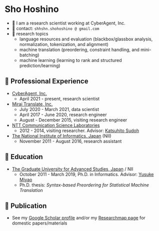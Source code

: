 # Sho Hoshino
- 🦙 I am a research scientist working at CyberAgent, Inc.
- 📮 contact: `shhshn.shohoshino @ gmail.com`
- 🧪 research topics
  - language resources and evaluation (blackbox/glassbox analysis, normalization, tokenization, and alignment)
  - machine translation (preordering, constraint handling, and mini-batching)
  - machine learning (learning to rank and structured prediction/learning)

## 🥼 Professional Experience
- [CyberAgent, Inc.](https://cyberagent.ai/ailab/)
  - April 2021 - present, research scientist
- [Mirai Translate, Inc.](https://miraitranslate.com/en/)
  - July 2020 - March 2021, data scientist
  - April 2017 - June 2020, research engineer
  - August - December 2015, visiting research engineer
- [NTT Communication Science Laboratories](http://www.kecl.ntt.co.jp/english/index.html)
  - 2012 - 2014, visiting researcher. Advisor: [Katsuhito Sudoh](https://www.sudoh.nl/)
- [The National Institute of Informatics, Japan](https://www.nii.ac.jp/en/) (NII)
  - November 2011 - August 2016, research assistant

## 🏫 Education
- [The Graduate University for Advanced Studies, Japan](https://www.nii.ac.jp/graduate/en/) / NII
  - October 2011 - March 2019, Ph.D. in Informatics. Advisor: [Yusuke Miyao](https://researchmap.jp/yusuke/?lang=english)
  - Ph.D. thesis: _Syntax-based Preordering for Statistical Machine Translation_

## 📜 Publication
- See my [Google Scholar profile](https://scholar.google.com/citations?user=ZO2_7l0AAAAJ) and/or my [Researchmap page](https://researchmap.jp/sho-hoshino/?lang=english) for domestic papers/materials
